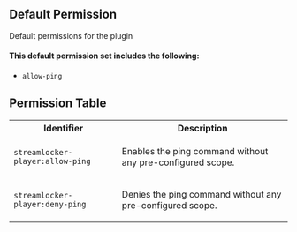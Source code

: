 ## Default Permission

Default permissions for the plugin

#### This default permission set includes the following:

- `allow-ping`

## Permission Table

<table>
<tr>
<th>Identifier</th>
<th>Description</th>
</tr>


<tr>
<td>

`streamlocker-player:allow-ping`

</td>
<td>

Enables the ping command without any pre-configured scope.

</td>
</tr>

<tr>
<td>

`streamlocker-player:deny-ping`

</td>
<td>

Denies the ping command without any pre-configured scope.

</td>
</tr>
</table>
